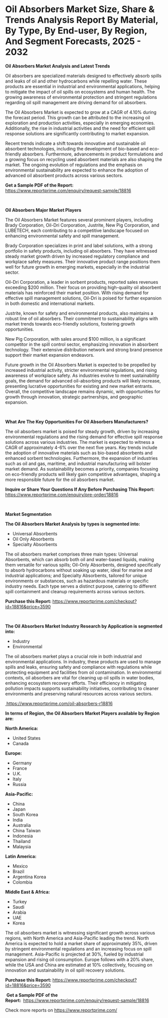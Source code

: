 <p><h1>Oil Absorbers Market Size, Share & Trends Analysis Report By Material, By Type, By End-user, By Region, And Segment Forecasts, 2025 - 2032</h1></p><p><strong>Oil Absorbers Market Analysis and Latest Trends</strong></p>
<p><p>Oil absorbers are specialized materials designed to effectively absorb spills and leaks of oil and other hydrocarbons while repelling water. These products are essential in industrial and environmental applications, helping to mitigate the impact of oil spills on ecosystems and human health. The growing awareness of environmental protection and stringent regulations regarding oil spill management are driving demand for oil absorbers.</p><p>The Oil Absorbers Market is expected to grow at a CAGR of 4.10% during the forecast period. This growth can be attributed to the increasing oil exploration and production activities, especially in emerging economies. Additionally, the rise in industrial activities and the need for efficient spill response solutions are significantly contributing to market expansion. </p><p>Recent trends indicate a shift towards innovative and sustainable oil absorbent technologies, including the development of bio-based and eco-friendly absorbers. Furthermore, advancements in product formulations and a growing focus on recycling used absorbent materials are also shaping the market. The ongoing evolution of regulations and the emphasis on environmental sustainability are expected to enhance the adoption of advanced oil absorbent products across various sectors.</p></p>
<p><strong>Get a Sample PDF of the Report:&nbsp;</strong> <a href="https://www.reportprime.com/enquiry/request-sample/18816?utm_campaign=2566&utm_medium=2&utm_source=Github&utm_content=ia&utm_term=19032025&utm_id=oil-absorbers">https://www.reportprime.com/enquiry/request-sample/18816</a></p>
<p>&nbsp;</p>
<p><strong>Oil Absorbers Major Market Players</strong></p>
<p><p>The Oil Absorbers Market features several prominent players, including Brady Corporation, Oil-Dri Corporation, Justrite, New Pig Corporation, and LUBETECH, each contributing to a competitive landscape focused on enhancing environmental safety and spill management.</p><p>Brady Corporation specializes in print and label solutions, with a strong portfolio in safety products, including oil absorbers. They have witnessed steady market growth driven by increased regulatory compliance and workplace safety measures. Their innovative product range positions them well for future growth in emerging markets, especially in the industrial sector.</p><p>Oil-Dri Corporation, a leader in sorbent products, reported sales revenues exceeding $200 million. Their focus on providing high-quality oil absorbent materials has reinforced their market position. With rising demand for effective spill management solutions, Oil-Dri is poised for further expansion in both domestic and international markets.</p><p>Justrite, known for safety and environmental products, also maintains a robust line of oil absorbers. Their commitment to sustainability aligns with market trends towards eco-friendly solutions, fostering growth opportunities. </p><p>New Pig Corporation, with sales around $100 million, is a significant competitor in the spill control sector, emphasizing innovation in absorbent technology. Their extensive distribution network and strong brand presence support their market expansion endeavors.</p><p>Future growth in the Oil Absorbers Market is expected to be propelled by increased industrial activity, stricter environmental regulations, and rising awareness of workplace safety. As industries evolve to meet sustainability goals, the demand for advanced oil-absorbing products will likely increase, presenting lucrative opportunities for existing and new market entrants. Overall, the competitive landscape remains dynamic, with opportunities for growth through innovation, strategic partnerships, and geographic expansion.</p></p>
<p>&nbsp;</p>
<p><strong>What Are The Key Opportunities For Oil Absorbers Manufacturers?</strong></p>
<p><p>The oil absorbers market is poised for steady growth, driven by increasing environmental regulations and the rising demand for effective spill response solutions across various industries. The market is expected to witness a CAGR of approximately 4-6% over the next five years. Key trends include the adoption of innovative materials such as bio-based absorbents and enhanced sorbent technologies. Furthermore, the expansion of industries such as oil and gas, maritime, and industrial manufacturing will bolster market demand. As sustainability becomes a priority, companies focusing on eco-friendly products will likely gain competitive advantages, shaping a more responsible future for the oil absorbers market.</p></p>
<p><strong>Inquire or Share Your Questions If Any Before Purchasing This Report:</strong> <a href="https://www.reportprime.com/enquiry/pre-order/18816?utm_campaign=2566&utm_medium=2&utm_source=Github&utm_content=ia&utm_term=19032025&utm_id=oil-absorbers">https://www.reportprime.com/enquiry/pre-order/18816</a></p>
<p>&nbsp;</p>
<p><strong>Market Segmentation</strong></p>
<p><strong>The Oil Absorbers Market Analysis by types is segmented into:</strong></p>
<p><ul><li>Universal Absorbents</li><li>Oil Only Absorbents</li><li>Specialty Absorbents</li></ul></p>
<p><p>The oil absorbers market comprises three main types: Universal Absorbents, which can absorb both oil and water-based liquids, making them versatile for various spills; Oil-Only Absorbents, designed specifically to absorb hydrocarbons without soaking up water, ideal for marine and industrial applications; and Specialty Absorbents, tailored for unique environments or substances, such as hazardous materials or specific industry needs. Each type serves a distinct purpose, catering to different spill containment and cleanup requirements across various sectors.</p></p>
<p><strong>Purchase this Report:&nbsp;</strong><a href="https://www.reportprime.com/checkout?id=18816&price=3590&utm_campaign=2566&utm_medium=2&utm_source=Github&utm_content=ia&utm_term=19032025&utm_id=oil-absorbers">https://www.reportprime.com/checkout?id=18816&price=3590</a></p>
<p>&nbsp;</p>
<p><strong>The Oil Absorbers Market Industry Research by Application is segmented into:</strong></p>
<p><ul><li>Industry</li><li>Environmental</li></ul></p>
<p><p>The oil absorbers market plays a crucial role in both industrial and environmental applications. In industry, these products are used to manage spills and leaks, ensuring safety and compliance with regulations while protecting equipment and facilities from oil contamination. In environmental contexts, oil absorbers are vital for cleaning up oil spills in water bodies, enhancing ecosystem recovery efforts. Their efficiency in mitigating pollution impacts supports sustainability initiatives, contributing to cleaner environments and preserving natural resources across various sectors.</p></p>
<p><a href="https://www.reportprime.com/oil-absorbers-r18816?utm_campaign=2566&utm_medium=2&utm_source=Github&utm_content=ia&utm_term=19032025&utm_id=oil-absorbers">&nbsp;https://www.reportprime.com/oil-absorbers-r18816</a></p>
<p><strong>In terms of Region, the Oil Absorbers Market Players available by Region are:</strong></p>
<p>
    <p> <strong> North America: </strong>
        <ul>
            <li>United States</li>
            <li>Canada</li>
        </ul>
        </p> 
    <p> <strong> Europe: </strong>
        <ul>
            <li>Germany</li>
            <li>France</li>
            <li>U.K.</li>
            <li>Italy</li>
            <li>Russia</li>
        </ul>
        </p> 
    <p> <strong> Asia-Pacific: </strong>
        <ul>
            <li>China</li>
            <li>Japan</li>
            <li>South Korea</li>
            <li>India</li>
            <li>Australia</li>
            <li>China Taiwan</li>
            <li>Indonesia</li>
            <li>Thailand</li>
            <li>Malaysia</li>
        </ul>
        </p> 
    <p> <strong> Latin America: </strong>
        <ul>
            <li>Mexico</li>
            <li>Brazil</li>
            <li>Argentina Korea</li>
            <li>Colombia</li>
        </ul>
        </p> 
    <p> <strong> Middle East & Africa: </strong>
        <ul>
            <li>Turkey</li>
            <li>Saudi</li>
            <li>Arabia</li>
            <li>UAE</li>
            <li>Korea</li>
        </ul>
    </p>
    </p>
<p><p>The oil absorbers market is witnessing significant growth across various regions, with North America and Asia-Pacific leading the trend. North America is expected to hold a market share of approximately 35%, driven by stringent environmental regulations and an increasing focus on spill management. Asia-Pacific is projected at 30%, fueled by industrial expansion and rising oil consumption. Europe follows with a 20% share, while the USA and China are estimated at 10% collectively, focusing on innovation and sustainability in oil spill recovery solutions.</p></p>
<p><strong>Purchase this Report: </strong><a href="https://www.reportprime.com/checkout?id=18816&price=3590&utm_campaign=2566&utm_medium=2&utm_source=Github&utm_content=ia&utm_term=19032025&utm_id=oil-absorbers">https://www.reportprime.com/checkout?id=18816&price=3590</a></p>
<p>&nbsp;<strong>Get a Sample PDF of the Report:&nbsp;&nbsp;</strong><a href="https://www.reportprime.com/enquiry/request-sample/18816?utm_campaign=2566&utm_medium=2&utm_source=Github&utm_content=ia&utm_term=19032025&utm_id=oil-absorbers">https://www.reportprime.com/enquiry/request-sample/18816</a></p>
<p><strong></strong></p>
<p>Check more reports on <a href="https://www.reportprime.com/?utm_campaign=2566&utm_medium=2&utm_source=Github&utm_content=ia&utm_term=19032025&utm_id=oil-absorbers">https://www.reportprime.com/</a></p>